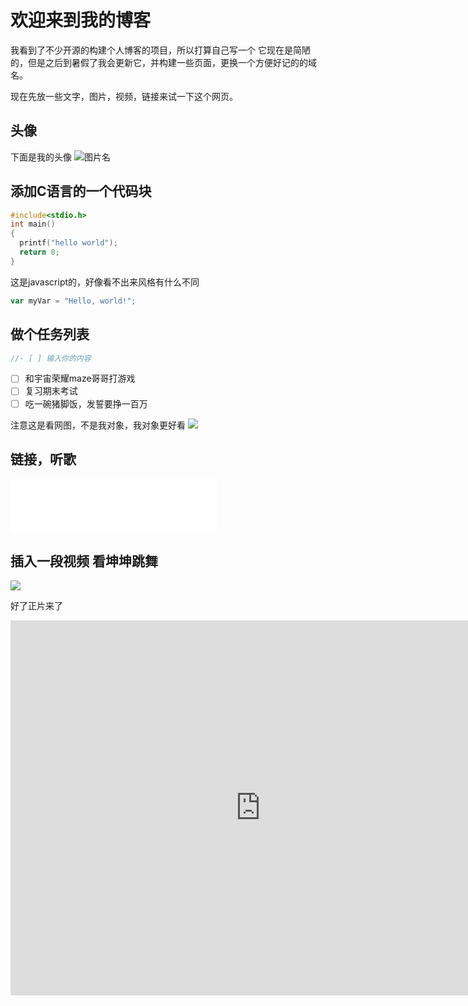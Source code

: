 # 欢迎来到我的博客

我看到了不少开源的构建个人博客的项目，所以打算自己写一个
它现在是简陋的，但是之后到暑假了我会更新它，并构建一些页面，更换一个方便好记的的域名。

现在先放一些文字，图片，视频，链接来试一下这个网页。

##  头像
下面是我的头像
![图片名](https://avatars.githubusercontent.com/u/211213103?v=4)


## 添加C语言的一个代码块
```C
#include<stdio.h>
int main()
{
  printf("hello world");
  return 0;
}
```
这是javascript的，好像看不出来风格有什么不同
``` javascript
var myVar = "Hello, world!";
```
## 做个任务列表
```c
//- [ ] 输入你的内容
```
- [ ] 和宇宙荣耀maze哥哥打游戏
- [ ] 复习期末考试
- [ ] 吃一碗猪脚饭，发誓要挣一百万

注意这是看网图，不是我对象，我对象更好看
<img src="https://raw.bgithub.xyz/Huyaduo1/skills-communicate-using-markdown/refs/heads/master/hhh.jpg">

## 链接，听歌

<iframe frameborder="no" border="0" marginwidth="0" marginheight="0" width=330 height=86 src="//music.163.com/outchain/player?type=2&id=475479888&auto=1&height=66"></iframe>

## 插入一段视频 看坤坤跳舞
<img src="https://p11-sign.douyinpic.com/obj/douyin-user-image-file/99f82e528751af6f4ef351e1c4d9c615?lk3s=7b078dd2&x-expires=1747065600&x-signature=IHuUHZG5Ntc5qgW42KIAY9T7260%3D&from=2064092626&s=sticker_comment&se=false&sc=sticker_heif&biz_tag=aweme_comment&l=20250512185631F7A2C86C9AB4463C8D65">

好了正片来了
  
<iframe 
src="https://www.douyin.com/root/search/%E5%9D%A4%E5%9D%A4%E8%B7%B3%E8%88%9E%E5%8E%9F%E8%A7%86%E9%A2%91?aid=b346870f-1c2e-402d-9a3c-fb7a19a03034&modal_id=7414683375727873307&type=general" 
scrolling="no" 
border="0" 
frameborder="no" 
framespacing="0" 
allowfullscreen="true" 
height=600 
width=800> 
</iframe>






